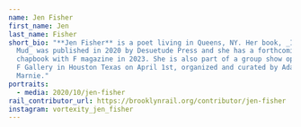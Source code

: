 ```yaml
---
name: Jen Fisher
first_name: Jen
last_name: Fisher
short_bio: "**Jen Fisher** is a poet living in Queens, NY. Her book, _In the
  Mud_ was published in 2020 by Desuetude Press and she has a forthcoming
  chapbook with F magazine in 2023. She is also part of a group show opening at
  F Gallery in Houston Texas on April 1st, organized and curated by Adam
  Marnie."
portraits:
  - media: 2020/10/jen-fisher
rail_contributor_url: https://brooklynrail.org/contributor/jen-fisher
instagram: vortexity_jen_fisher
---
```

